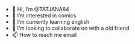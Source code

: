 - 👋 Hi, I’m @TATJANA84
- 👀 I’m interested in comics
- 🌱 I’m currently learning english
- 💞️ I’m looking to collaborate on with a old friend
- 📫 How to reach me email

<!---
TATJANA84/TATJANA84 is a ✨ special ✨ repository because its `README.md` (this file) appears on your GitHub profile.
You can click the Preview link to take a look at your changes.
--->
